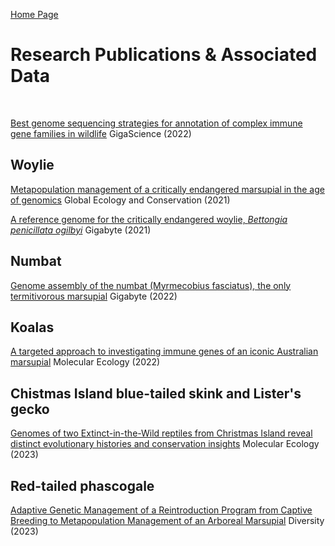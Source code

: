 [Home Page](index.md)

# **Research Publications & Associated Data**

<br>

[Best genome sequencing strategies for annotation of complex immune gene families in wildlife](./publications/Peel_et_al_2022a.md) GigaScience (2022)

## Woylie
[Metapopulation management of a critically endangered marsupial in the age of genomics](./publications/Farquharson_et_al_2021.md) Global Ecology and Conservation (2021)

[A reference genome for the critically endangered woylie, _Bettongia penicillata ogilbyi_](./publications/Peel_et_al_2021.md) Gigabyte (2021)

## Numbat
[Genome assembly of the numbat (Myrmecobius fasciatus), the only termitivorous marsupial](./publications/Peel_et_al_2022b.md) Gigabyte (2022)

## Koalas
[A targeted approach to investigating immune genes of an iconic Australian marsupial](./publications/Silver_et_al_2022.md) Molecular Ecology (2022)

## Chistmas Island blue-tailed skink and Lister's gecko
[Genomes of two Extinct-in-the-Wild reptiles from Christmas Island reveal distinct evolutionary histories and conservation insights](./publications/Dodge_et_al_2023.md) Molecular Ecology (2023)

## Red-tailed phascogale
[Adaptive Genetic Management of a Reintroduction Program from Captive Breeding to Metapopulation Management of an Arboreal Marsupial](./publications/Pierson_et_al_2023.md) Diversity (2023)
